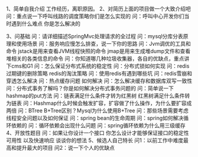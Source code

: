1、简单自我介绍
    工作经历，离职原因。
2、对简历上面的项目做一个大致介绍吧
    问：重点说一下呼叫线路的调度策略你们是怎么实现的 
    问：呼叫中心开发你们当时遇到什么难点 你是怎么解决的
        
3、问基础
    问：请详细描述SpringMvc处理请求的全过程
    问：mysql分库分表原理和使用场景
    问：服务响应慢怎么排查，说一下你的思路
    问：Jvm调优的工具和命令 jstack是用来查看JVM线程快照的命令 jmap是用来生成堆dump文件和查看堆相关的各类信息的命令
    问：你知道哪几种垃圾收集器，各自的优缺点，重点讲下cms和G1
    问：怎么保证分布式系统的稳定性
    问：分布式锁如何实现
    问：redis过期键的删除策略 redis的淘汰策略
    问：使用redis有遇到哪些坑
    问：redis雪崩和穿透怎么解决
    问：热点缓存问题 如何解决
    问：怎么解决缓存和数据库双写一致性
    问：分布式事务了解吗？你是如何解决分布式事务问题的
    问：简单说一下hashmap的put方法
    问：链表满足什么条件才转为红黑树 红黑树满足什么条件转为链表 
    问：Hashmap什么时候会触发扩容，扩容做了什么操作，为什么要扩容成两倍
    问：BTree B+Tree区别？Mysql为什么使用B+Tree
    问：那些场景需要考虑线程安全问题以及如何保证
    问：spring bean的生命周期 
    问：spring如何解决循环依赖的
    问：循环依赖会出现什么问题
    问：spring循环依赖为什么用三级缓存
4、开放性题目
    问：如果让你设计一个接口 你怎么设计才能够保证接口的稳定性 可用性 以及快速响应 谈谈你的想法
5、候选人自己特长
    问1：以前工作中难度最高和提升最大的项目
    问2：说一下个人的优缺点

    